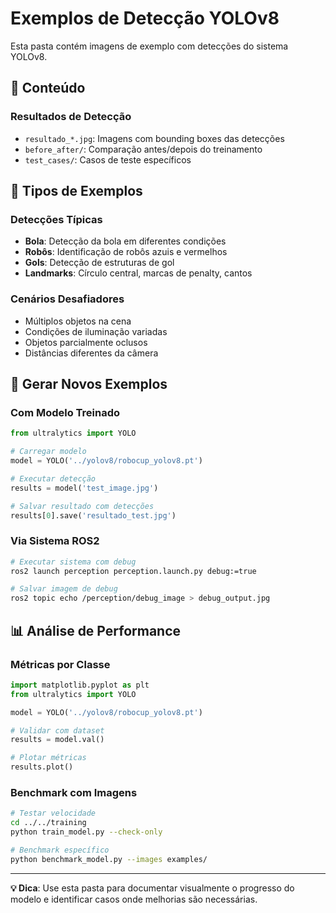 # Exemplos de Detecção YOLOv8

Esta pasta contém imagens de exemplo com detecções do sistema YOLOv8.

## 📁 Conteúdo

### **Resultados de Detecção**
- `resultado_*.jpg`: Imagens com bounding boxes das detecções
- `before_after/`: Comparação antes/depois do treinamento
- `test_cases/`: Casos de teste específicos

## 🎯 Tipos de Exemplos

### **Detecções Típicas**
- **Bola**: Detecção da bola em diferentes condições
- **Robôs**: Identificação de robôs azuis e vermelhos
- **Gols**: Detecção de estruturas de gol
- **Landmarks**: Círculo central, marcas de penalty, cantos

### **Cenários Desafiadores**
- Múltiplos objetos na cena
- Condições de iluminação variadas
- Objetos parcialmente oclusos
- Distâncias diferentes da câmera

## 🚀 Gerar Novos Exemplos

### **Com Modelo Treinado**
```python
from ultralytics import YOLO

# Carregar modelo
model = YOLO('../yolov8/robocup_yolov8.pt')

# Executar detecção
results = model('test_image.jpg')

# Salvar resultado com detecções
results[0].save('resultado_test.jpg')
```

### **Via Sistema ROS2**
```bash
# Executar sistema com debug
ros2 launch perception perception.launch.py debug:=true

# Salvar imagem de debug
ros2 topic echo /perception/debug_image > debug_output.jpg
```

## 📊 Análise de Performance

### **Métricas por Classe**
```python
import matplotlib.pyplot as plt
from ultralytics import YOLO

model = YOLO('../yolov8/robocup_yolov8.pt')

# Validar com dataset
results = model.val()

# Plotar métricas
results.plot()
```

### **Benchmark com Imagens**
```bash
# Testar velocidade
cd ../../training
python train_model.py --check-only

# Benchmark específico
python benchmark_model.py --images examples/
```

---

**💡 Dica**: Use esta pasta para documentar visualmente o progresso do modelo e identificar casos onde melhorias são necessárias. 